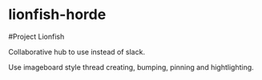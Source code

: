 # lionfish-horde

#Project Lionfish

Collaborative hub to use instead of slack.

Use imageboard style thread creating, bumping, pinning and hightlighting.
